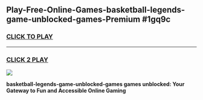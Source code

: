 
## Play-Free-Online-Games-basketball-legends-game-unblocked-games-Premium #1gq9c
<h3>
<a href="https://premium.freeplayer.one?title=basketball-legends-game-unblocked-games&ref=8M">CLICK TO PLAY</a></h3>
<hr>

<h3>
<a href="https://premium.freeplayer.one?title=basketball-legends-game-unblocked-games&ref=8M">CLICK 2 PLAY</a>
  
</h3>

<a href="https://premium.freeplayer.one?title=basketball-legends-game-unblocked-games&ref=8M"><img src="https://clearcache.store/games.png"></a>


**basketball-legends-game-unblocked-games games unblocked: Your Gateway to Fun and Accessible Online Gaming**
